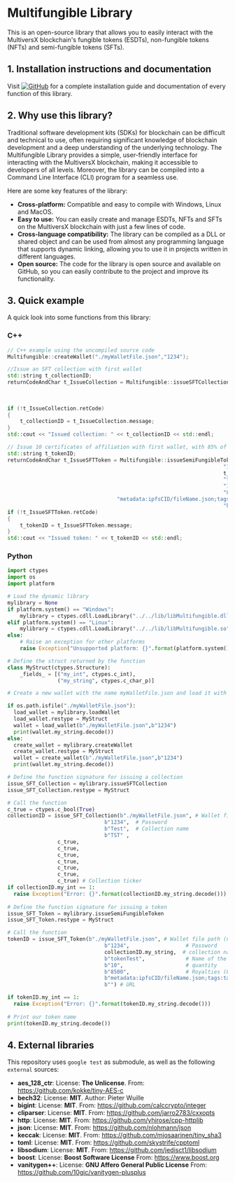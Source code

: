# Multifungible Library
This is an open-source library that allows you to easily interact with the MultiversX blockchain's fungible tokens (ESDTs), non-fungible tokens (NFTs) and semi-fungible tokens (SFTs).

## 1. Installation instructions and documentation
Visit [![GitHub](https://img.shields.io/badge/GitHub-Profile-blue?style=flat-square&logo=github)](https://dgomezde83.github.io/multifungible.github.io) for a complete installation guide and documentation of every function of this library.

## 2. Why use this library?

Traditional software development kits (SDKs) for blockchain can be difficult and technical to use, often requiring significant knowledge of blockchain development and a deep understanding of the underlying technology. The Multifungible Library provides a simple, user-friendly interface for interacting with the MultiversX blockchain, making it accessible to developers of all levels. Moreover, the library can be compiled into a Command Line Interface (CLI) program for a seamless use.

Here are some key features of the library:
- **Cross-platform:** Compatible and easy to compile with Windows, Linux and MacOS.
- **Easy to use:** You can easily create and manage ESDTs, NFTs and SFTs on the MultiversX blockchain with just a few lines of code.
- **Cross-language compatibility:** The library can be compiled as a DLL or shared object and can be used from almost any programming language that supports dynamic linking, allowing you to use it in projects written in different languages.
- **Open source:** The code for the library is open source and available on GitHub, so you can easily contribute to the project and improve its functionality.

## 3. Quick example
A quick look into some functions from this library: 

### C++
```c++
// C++ example using the uncompiled source code
Multifungible::createWallet("./myWalletFile.json","1234");

//Issue an SFT collection with first wallet
std::string t_collectionID;
returnCodeAndChar t_IssueCollection = Multifungible::issueSFTCollection("./myWalletFile.json", //Wallet file path
                                                                       "1234", //Password
                                                                       "Test", //Collection name
                                                                       "TST"); //Collection ticker
if (!t_IssueCollection.retCode)
{
    t_collectionID = t_IssueCollection.message;
}
std::cout << "Issued collection: " << t_collectionID << std::endl;

// Issue 10 certificates of affiliation with first wallet, with 85% of royalties on transfer
std::string t_tokenID;
returnCodeAndChar t_IssueSFTToken = Multifungible::issueSemiFungibleToken("./myWalletFile.json", //Wallet file path
                                                                     "1234",                  //Password
                                                                     t_collectionID.c_str(),  //collection name
                                                                     "tokenTest",             //Name of the token
                                                                     "10",                    //quantity
                                                                     "8500",                  //Royalties (85.00%)
                                   "metadata:ipfsCID/fileName.json;tags:tag1,tag2,tag3",      //metadata 
                                                                     "https://...");          //URL
if (!t_IssueSFTToken.retCode)
{
    t_tokenID = t_IssueSFTToken.message;
}
std::cout << "Issued token: " << t_tokenID << std::endl;
```
### Python
```python
import ctypes
import os
import platform

# Load the dynamic library
mylibrary = None
if platform.system() == "Windows":
    mylibrary = ctypes.cdll.LoadLibrary("../../lib/libMultifungible.dll")
elif platform.system() == "Linux":
    mylibrary = ctypes.cdll.LoadLibrary("../../lib/libMultifungible.so")
else:
    # Raise an exception for other platforms
    raise Exception("Unsupported platform: {}".format(platform.system()))

# Define the struct returned by the function
class MyStruct(ctypes.Structure):
    _fields_ = [("my_int", ctypes.c_int),
                ("my_string", ctypes.c_char_p)]

# Create a new wallet with the name myWalletFile.json and load it with > 0.05 EGLD (you have to do this on your own)

if os.path.isfile("./myWalletFile.json"):
  load_wallet = mylibrary.loadWallet
  load_wallet.restype = MyStruct
  wallet = load_wallet(b"./myWalletFile.json",b"1234")
  print(wallet.my_string.decode())
else:
  create_wallet = mylibrary.createWallet
  create_wallet.restype = MyStruct
  wallet = create_wallet(b"./myWalletFile.json",b"1234")
  print(wallet.my_string.decode())

# Define the function signature for issuing a collection
issue_SFT_Collection = mylibrary.issueSFTCollection
issue_SFT_Collection.restype = MyStruct

# Call the function
c_true = ctypes.c_bool(True)
collectionID = issue_SFT_Collection(b"./myWalletFile.json", # Wallet file path (needs to be created and loaded with 0.05 EGLD)
                               b"1234",  # Password
                               b"Test",  # Collection name
                               b"TST" ,
				c_true,
				c_true,
				c_true,
				c_true,
				c_true,
				c_true,
				c_true) # Collection ticker
if collectionID.my_int == 1:
  raise Exception("Error: {}".format(collectionID.my_string.decode()))
           
# Define the function signature for issuing a token
issue_SFT_Token = mylibrary.issueSemiFungibleToken
issue_SFT_Token.restype = MyStruct

# Call the function
tokenID = issue_SFT_Token(b"./myWalletFile.json", # Wallet file path (needs to be created and loaded with 0.05 EGLD)
                               b"1234",                  # Password
                               collectionID.my_string,  # collection name
                               b"tokenTest",             # Name of the token
                               b"10",                    # quantity
                               b"8500",                  # Royalties (85.00%)
                               b"metadata:ipfsCID/fileName.json;tags:tag1,tag2,tag3", # metadata 
                               b"") # URL

if tokenID.my_int == 1:
  raise Exception("Error: {}".format(tokenID.my_string.decode()))
  
# Print our token name
print(tokenID.my_string.decode())
```

## 4. External libraries
This repository uses `google test` as submodule, as well as the following `external` sources:

- **aes_128_ctr**: License: **The Unlicense**. From: https://github.com/kokke/tiny-AES-c
- **bech32**: License: **MIT**. Author: Pieter Wuille
- **bigint**: License: **MIT**. From: https://github.com/calccrypto/integer
- **cliparser**: License: **MIT**. From: https://github.com/jarro2783/cxxopts
- **http**: License: **MIT**. From: https://github.com/yhirose/cpp-httplib
- **json**: License: **MIT**. From: https://github.com/nlohmann/json
- **keccak**: License: **MIT**. From: https://github.com/mjosaarinen/tiny_sha3
- **toml**: License: **MIT**. From: https://github.com/skystrife/cpptoml
- **libsodium**: License: **MIT**. From: https://github.com/jedisct1/libsodium
- **boost**: License: **Boost Software License** From: https://www.boost.org
- **vanitygen++**: License: **GNU Affero General Public License** From: https://github.com/10gic/vanitygen-plusplus
